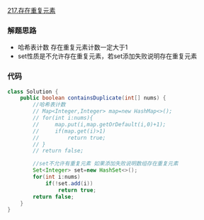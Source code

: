 [217.存在重复元素](https://leetcode-cn.com/problems/contains-duplicate/)
### 解题思路
+ 哈希表计数 存在重复元素计数一定大于1
+ set性质是不允许存在重复元素，若set添加失败说明存在重复元素

### 代码

```java
class Solution {
    public boolean containsDuplicate(int[] nums) {
        //哈希表计数
        // Map<Integer,Integer> map=new HashMap<>();
        // for(int i:nums){
        //     map.put(i,map.getOrDefault(i,0)+1);
        //     if(map.get(i)>1)
        //         return true;
        // }
        // return false;

        //set不允许有重复元素 如果添加失败说明数组存在重复元素
        Set<Integer> set=new HashSet<>();
        for(int i:nums) 
            if(!set.add(i))
                return true;
        return false;
    }
}
```
